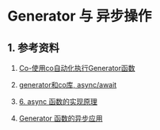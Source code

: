 # Generator 与 异步操作

## 1. 参考资料

1. [Co-使用co自动化执行Generator函数](https://blog.csdn.net/qiqingjin/article/details/51869163)

2. [generator和co库, async/await](https://www.jianshu.com/p/2f2c848ca01c)

3. [6. async 函数的实现原理](https://juejin.cn/post/6868138778306412552#heading-57)

4. [Generator 函数的异步应用](https://es6.ruanyifeng.com/#docs/generator-async)